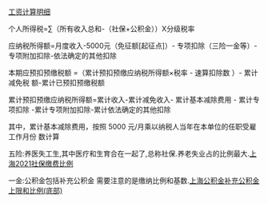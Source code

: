 
[工资计算明细](https://www.xinrenxinshi.com/calculator)

个人所得税=∑（所有收入总和-（社保+公积金））X分级税率

应纳税所得额=月度收入-5000元（免征额[起征点]）- 专项扣除（三险一金等）-专项附加扣除-依法确定的其他扣除

本期应预扣预缴税额 =（累计预扣预缴应纳税所得额×税率 - 速算扣除数 ）- 累计减免税
额-累计已预扣预缴税额

累计预扣预缴应纳税所得额=累计收入-累计减免收入- 累计基本减除费用 - 累计专项扣除
-累计专项附加扣除-累计依法确定的其他扣除

其中，累计基本减除费用，按照 5000 元/月乘以纳税人当年在本单位的任职受雇工作月份
数计算


五险:养医失工生,其中医疗和生育合在一起了,总称社保.养老失业占的比例最大.[上海2021社保缴费比例](http://www.bbmar.com/zhichang/shebao/1041065.html)

一金:公积金包括补充公积金  需要注意的是缴纳比例和基数.[上海公积金补充公积金上限和比例(底部)](http://www.shgjj.com/html/xxgk/zcfg/gjjgwhgjjzx/albpl/jc/205810.html)


